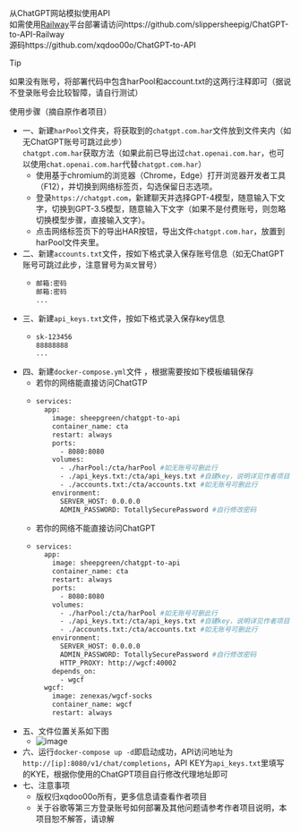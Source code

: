 从ChatGPT网站模拟使用API  
如需使用[Railway](https://railway.app)平台部署请访问https://github.com/slippersheepig/ChatGPT-to-API-Railway  
源码https://github.com/xqdoo00o/ChatGPT-to-API
> [!TIP]
> 如果没有账号，将部署代码中包含harPool和account.txt的这两行注释即可（据说不登录账号会比较智障，请自行测试）

使用步骤（摘自原作者项目）
- 一、新建`harPool`文件夹，将获取到的`chatgpt.com.har`文件放到文件夹内（如无ChatGPT账号可跳过此步）  
`chatgpt.com.har`获取方法（如果此前已导出过`chat.openai.com.har`，也可以使用`chat.openai.com.har`代替`chatgpt.com.har`）
  + 使用基于chromium的浏览器（Chrome，Edge）打开浏览器开发者工具（F12），并切换到网络标签页，勾选保留日志选项。
  + 登录`https://chatgpt.com`，新建聊天并选择GPT-4模型，随意输入下文字，切换到GPT-3.5模型，随意输入下文字（如果不是付费账号，则忽略切换模型步骤，直接输入文字）。
  + 点击网络标签页下的导出HAR按钮，导出文件`chatgpt.com.har`，放置到harPool文件夹里。
- 二、新建`accounts.txt`文件，按如下格式录入保存账号信息（如无ChatGPT账号可跳过此步，注意冒号为`英文`冒号）
  + ```bash
    邮箱:密码
    邮箱:密码
    ...
    ```
- 三、新建`api_keys.txt`文件，按如下格式录入保存key信息
  + ```bash
    sk-123456
    88888888
    ...
    ```
- 四、新建`docker-compose.yml`文件 ，根据需要按如下模板编辑保存
  + 若你的网络能直接访问ChatGTP
  + ```bash
    services:
      app:
        image: sheepgreen/chatgpt-to-api
        container_name: cta
        restart: always
        ports:
          - 8080:8080
        volumes:
          - ./harPool:/cta/harPool #如无账号可删此行
          - ./api_keys.txt:/cta/api_keys.txt #自建key，说明详见作者项目
          - ./accounts.txt:/cta/accounts.txt #如无账号可删此行
        environment:
          SERVER_HOST: 0.0.0.0
          ADMIN_PASSWORD: TotallySecurePassword #自行修改密码
    ```
  + 若你的网络不能直接访问ChatGPT
  + ```bash
    services:
      app:
        image: sheepgreen/chatgpt-to-api
        container_name: cta
        restart: always
        ports:
          - 8080:8080
        volumes:
          - ./harPool:/cta/harPool #如无账号可删此行
          - ./api_keys.txt:/cta/api_keys.txt #自建key，说明详见作者项目
          - ./accounts.txt:/cta/accounts.txt #如无账号可删此行
        environment:
          SERVER_HOST: 0.0.0.0
          ADMIN_PASSWORD: TotallySecurePassword #自行修改密码
          HTTP_PROXY: http://wgcf:40002
        depends_on:
          - wgcf
      wgcf:
        image: zenexas/wgcf-socks
        container_name: wgcf
        restart: always
    ```
- 五、文件位置关系如下图
  + ![image](https://github.com/slippersheepig/ChatGPT-to-API/assets/58287293/b1eda56d-5b43-410b-ac35-f9dd62ed748f)
- 六、运行`docker-compose up -d`即启动成功，API访问地址为`http://[ip]:8080/v1/chat/completions`，API KEY为`api_keys.txt`里填写的KYE，根据你使用的ChatGPT项目自行修改代理地址即可
- 七、注意事项
  + 版权归xqdoo00o所有，更多信息请查看作者项目
  + 关于谷歌等第三方登录账号如何部署及其他问题请参考作者项目说明，本项目恕不解答，请谅解
